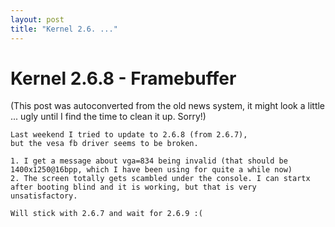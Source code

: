 ```yaml
---
layout: post
title: "Kernel 2.6. ..."
---
```

<h1>Kernel 2.6.8 - Framebuffer</h1>
(This post was autoconverted from the old news system,
it might look a little ... ugly until I find the time
to clean it up.
Sorry!)

    Last weekend I tried to update to 2.6.8 (from 2.6.7),
    but the vesa fb driver seems to be broken.
    
    1. I get a message about vga=834 being invalid (that should be 1400x1250@16bpp, which I have been using for quite a while now)
    2. The screen totally gets scambled under the console. I can startx after booting blind and it is working, but that is very unsatisfactory.
    
    Will stick with 2.6.7 and wait for 2.6.9 :(
    
    

